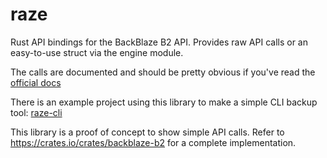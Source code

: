 # raze
Rust API bindings for the BackBlaze B2 API.
Provides raw API calls or an easy-to-use struct via the engine module.

The calls are documented and should be pretty obvious if you've read the [official docs][1]

There is an example project using this library to make a simple CLI backup tool: [raze-cli][2]

This library is a proof of concept to show simple API calls. Refer to https://crates.io/crates/backblaze-b2 for a complete implementation.

   [1]: https://www.backblaze.com/b2/docs/
   [2]: https://github.com/KongouDesu/raze-cli/tree/master
